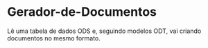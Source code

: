 Gerador-de-Documentos
=====================

Lê uma tabela de dados ODS e, seguindo modelos ODT, vai criando documentos no mesmo formato.